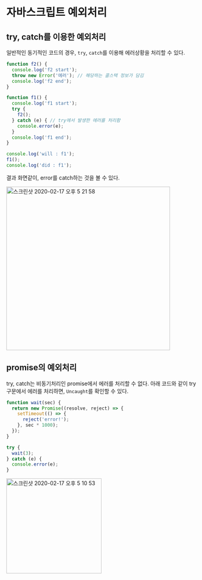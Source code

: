 # 자바스크립트 예외처리

## try, catch를 이용한 예외처리

일반적인 동기적인 코드의 경우, `try`, `catch`를 이용해 에러상황을 처리할 수 있다.

```javascript
function f2() {
  console.log('f2 start');
  throw new Error('에러'); // 해당하는 콜스택 정보가 담김
  console.log('f2 end');
}

function f1() {
  console.log('f1 start');
  try {
    f2();
  } catch (e) { // try에서 발생한 에러를 처리함
    console.error(e);
  }
  console.log('f1 end');
}

console.log('will : f1');
f1();
console.log('did : f1');
```

결과 화면같이, error를 catch하는 것을 볼 수 있다.

<img width="430" alt="스크린샷 2020-02-17 오후 5 21 58" src="https://user-images.githubusercontent.com/26196090/74635781-0fd30800-51aa-11ea-80ae-241818649909.png">


## promise의 예외처리
try, catch는 비동기처리인 promise에서 에러를 처리할 수 없다.
아래 코드와 같이 try 구문에서 에러를 처리하면, `Uncaught`를 확인할 수 있다.

```javascript
function wait(sec) {
  return new Promise((resolve, reject) => {
    setTimeout(() => {
      reject('error!');
    }, sec * 1000);
  });
}

try {
  wait(3);
} catch (e) {
  console.error(e);
}
```
<img width="250" alt="스크린샷 2020-02-17 오후 5 10 53" src="https://user-images.githubusercontent.com/26196090/74635972-6b04fa80-51aa-11ea-8311-8bab5cca7162.png">

